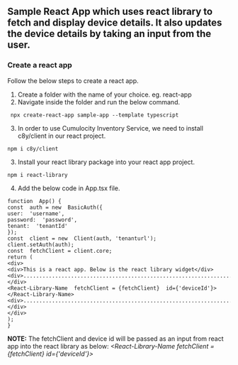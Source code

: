  ## Sample React App which uses react library to fetch and display device details. It also updates the device details by taking an input from the user.

### Create a react app
Follow the below steps to create a react app.
1.  Create a folder with the name of your choice. eg. react-app
2. Navigate inside the folder and run the below command.
```
 npx create-react-app sample-app --template typescript
 ```
 
 3.  In order to use Cumulocity Inventory Service, we need to install c8y/client in our react project.
  ```
npm i c8y/client
```
3. Install your react library package into your react app project.
```
npm i react-library
``` 
4. Add the below code in App.tsx file.
```
function  App() {
const  auth = new  BasicAuth({
user:  'username',
password:  'password',
tenant:  'tenantId'
});
const  client = new  Client(auth, 'tenanturl');
client.setAuth(auth);
const  fetchClient = client.core;
return (
<div>
<div>This is a react app. Below is the react library widget</div>
<div>..................................................................................</div>
<React-Library-Name  fetchClient = {fetchClient}  id={'deviceId'}></React-Library-Name>
<div>.....................................................................................</div>
</div>
);
}
```
 **NOTE:** The fetchClient and device id will be passed as an input from react app into the react library as below:
  *<React-Library-Name  fetchClient = {fetchClient}  id={'deviceId'}></React-Library-Name>*
